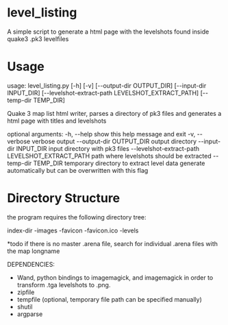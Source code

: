 level_listing
=============

A simple script to generate a html page with the levelshots found inside quake3 .pk3 levelfiles


Usage
=====

usage: level_listing.py [-h] [-v] [--output-dir OUTPUT_DIR]
                        [--input-dir INPUT_DIR]
                        [--levelshot-extract-path LEVELSHOT_EXTRACT_PATH]
                        [--temp-dir TEMP_DIR]

Quake 3 map list html writer, parses a directory of pk3 files and generates a
html page with titles and levelshots

optional arguments:
  -h, --help            show this help message and exit
  -v, --verbose         verbose output
  --output-dir OUTPUT_DIR
                        output directory
  --input-dir INPUT_DIR
                        input directory with pk3 files
  --levelshot-extract-path LEVELSHOT_EXTRACT_PATH
                        path where levelshots should be extracted
  --temp-dir TEMP_DIR   temporary directory to extract level data generate
                        automatically but can be overwritten with this flag

Directory Structure
===================
the program requires the following directory tree:

index-dir
	-images
		-favicon
			-favicon.ico
		-levels

*todo if there is no master .arena file, search for individual .arena files with the map longname


DEPENDENCIES:

* Wand, python bindings to imagemagick, and imagemagick in order to transform .tga levelshots to .png.
* zipfile
* tempfile (optional, temporary file path can be specified manually)
* shutil
* argparse


